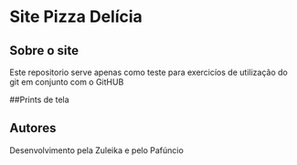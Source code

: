 
# Site Pizza Delícia

## Sobre o site

Este repositorio serve apenas como teste para exercicíos de utilização do git em conjunto com o GitHUB

##Prints de tela

## Autores

Desenvolvimento pela Zuleika e pelo Pafúncio

